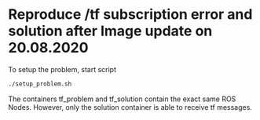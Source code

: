 # Reproduce /tf subscription error and solution after Image update on 20.08.2020

To setup the problem, start script

```bash
./setup_problem.sh
```

The containers tf_problem and tf_solution contain the exact same ROS Nodes. However, only the solution container is able to receive tf messages.
